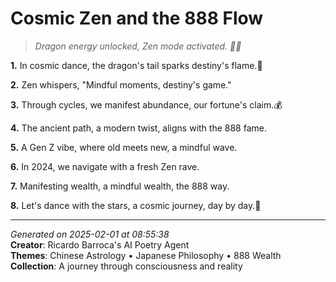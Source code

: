 # Cosmic Zen and the 888 Flow

> *Dragon energy unlocked, Zen mode activated. 💫💥*

**1.** In cosmic dance, the dragon's tail sparks destiny's flame.🐉


**2.** Zen whispers, "Mindful moments, destiny's game."


**3.** Through cycles, we manifest abundance, our fortune's claim.💰


**4.** The ancient path, a modern twist, aligns with the 888 fame.


**5.** A Gen Z vibe, where old meets new, a mindful wave.


**6.** In 2024, we navigate with a fresh Zen rave.


**7.** Manifesting wealth, a mindful wealth, the 888 way.


**8.** Let's dance with the stars, a cosmic journey, day by day.🌌



---

*Generated on 2025-02-01 at 08:55:38*  
**Creator**: Ricardo Barroca's AI Poetry Agent  
**Themes**: Chinese Astrology • Japanese Philosophy • 888 Wealth  
**Collection**: A journey through consciousness and reality